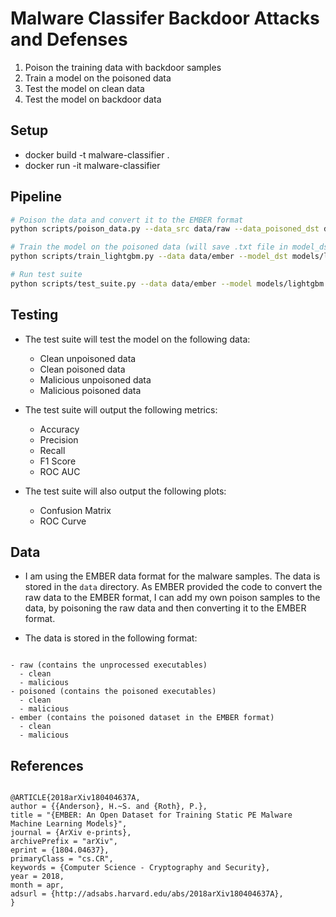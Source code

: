 # Malware Classifer Backdoor Attacks and Defenses

1. Poison the training data with backdoor samples
2. Train a model on the poisoned data
3. Test the model on clean data
4. Test the model on backdoor data

## Setup

- docker build -t malware-classifier .
- docker run -it malware-classifier

## Pipeline

```bash
# Poison the data and convert it to the EMBER format
python scripts/poison_data.py --data_src data/raw --data_poisoned_dst data/poisoned --data_ember_dst data/ember --poisoned_percent 0.1 --selection_method random --label_consistency true

# Train the model on the poisoned data (will save .txt file in model_dst)
python scripts/train_lightgbm.py --data data/ember --model_dst models/lightgbm

# Run test suite
python scripts/test_suite.py --data data/ember --model models/lightgbm --test_type all
```

## Testing

- The test suite will test the model on the following data:
  - Clean unpoisoned data
  - Clean poisoned data
  - Malicious unpoisoned data
  - Malicious poisoned data

- The test suite will output the following metrics:
  - Accuracy
  - Precision
  - Recall
  - F1 Score
  - ROC AUC

- The test suite will also output the following plots:
  - Confusion Matrix
  - ROC Curve

## Data

- I am using the EMBER data format for the malware samples. The data is stored in the `data` directory. As EMBER provided the code to convert the raw data to the EMBER format, I can add my own poison samples to the data, by poisoning the raw data and then converting it to the EMBER format.

- The data is stored in the following format:

```

- raw (contains the unprocessed executables)
  - clean
  - malicious
- poisoned (contains the poisoned executables)
  - clean
  - malicious
- ember (contains the poisoned dataset in the EMBER format)
  - clean
  - malicious

```

## References

```

@ARTICLE{2018arXiv180404637A,
author = {{Anderson}, H.~S. and {Roth}, P.},
title = "{EMBER: An Open Dataset for Training Static PE Malware Machine Learning Models}",
journal = {ArXiv e-prints},
archivePrefix = "arXiv",
eprint = {1804.04637},
primaryClass = "cs.CR",
keywords = {Computer Science - Cryptography and Security},
year = 2018,
month = apr,
adsurl = {http://adsabs.harvard.edu/abs/2018arXiv180404637A},
}

```

```

```

```

```
